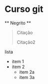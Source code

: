# Curso git

** Negrito **

> Citação
>
>
> Citação2

lista 

* item 1
* item 2
	* item 2a
	* item 3a





